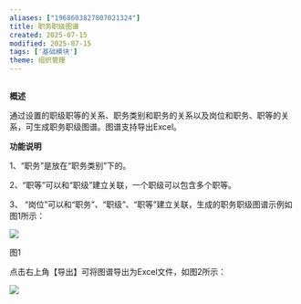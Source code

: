 ```yaml
---
aliases: ["1968603827807021324"]
title: 职务职级图谱
created: 2025-07-15
modified: 2025-07-15
tags: ['基础模块']
theme: 组织管理
---
```


##

**概述**

通过设置的职级职等的关系、职务类别和职务的关系以及岗位和职务、职等的关系，可生成职务职级图谱。图谱支持导出Excel。

**功能说明**

1、“职务”是放在“职务类别”下的。

2、“职等”可以和“职级”建立关联，一个职级可以包含多个职等。

3、 “岗位”可以和“职务”、“职级”、“职等”建立关联，生成的职务职级图谱示例如图1所示：

![](https://myhelpdoc.oss-cn-heyuan.aliyuncs.com/mdimages/8274d8b6604fd633abaef0907bf103f8.jpg)

图1

点击右上角【导出】可将图谱导出为Excel文件，如图2所示：

![](https://myhelpdoc.oss-cn-heyuan.aliyuncs.com/mdimages/abe856da30fe9d13f8425a7a5949c226.jpg)

